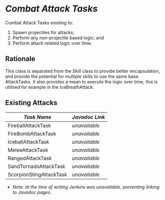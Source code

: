 # ***Combat Attack Tasks***
Combat Attack Tasks existing to:
1) Spawn projectiles for attacks;
2) Perform any non-projectile based logic; and
3) Perform attack related logic over time.

## Rationale
This class is separated from the Skill class to provide better encapsulation, and provide the potential for multiple skills to use the same base AttackTasks. It also provides a mean to execute the logic over time, this is utilised for example in the IceBreathAttack.

## Existing Attacks
| ***Task Name*** | ***Javadoc Link*** |
| --------------- | ------------------ |
| FireballAttackTask | _unavailable_ |
| FireBombAttackTask | _unavailable_ |
| IceballAttackTask | _unavailable_ |
| MeleeAttackTask | _unavailable_ |
| RangedAttackTask | _unavailable_ |
| SandTornadoAttackTask | _unavailable_ |
| ScorpionStingAttackTask | _unavailable_ |

* _Note: at the time of writing Jenkins was unavailable, preventing linking to Javadoc pages._